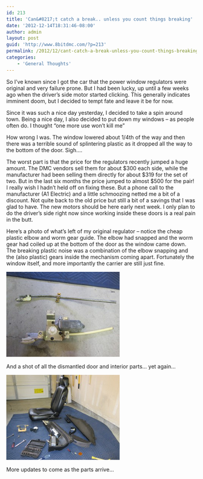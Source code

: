 ```yaml
---
id: 213
title: 'Can&#8217;t catch a break.. unless you count things breaking'
date: '2012-12-14T18:31:46-08:00'
author: admin
layout: post
guid: 'http://www.8bitdmc.com/?p=213'
permalink: /2012/12/cant-catch-a-break-unless-you-count-things-breaking/
categories:
    - 'General Thoughts'
---
```


So I’ve known since I got the car that the power window regulators were original and very failure prone. But I had been lucky, up until a few weeks ago when the driver’s side motor started clicking. This generally indicates imminent doom, but I decided to tempt fate and leave it be for now.

Since it was such a nice day yesterday, I decided to take a spin around town. Being a nice day, I also decided to put down my windows – as people often do. I thought “one more use won’t kill me”

How wrong I was. The window lowered about 1/4th of the way and then there was a terrible sound of splintering plastic as it dropped all the way to the bottom of the door. Sigh….

The worst part is that the price for the regulators recently jumped a huge amount. The DMC vendors sell them for about $300 each side, while the manufacturer had been selling them directly for about $319 for the set of two. But in the last six months the price jumped to almost $500 for the pair! I really wish I hadn’t held off on fixing these. But a phone call to the manufacturer (A1 Electric) and a little schmoozing netted me a bit of a discount. Not quite back to the old price but still a bit of a savings that I was glad to have. The new motors should be here early next week. I only plan to do the driver’s side right now since working inside these doors is a real pain in the butt.

Here’s a photo of what’s left of my original regulator – notice the cheap plastic elbow and worm gear guide. The elbow had snapped and the worm gear had coiled up at the bottom of the door as the window came down. The breaking plastic noise was a combination of the elbow snapping and the (also plastic) gears inside the mechanism coming apart. Fortunately the window itself, and more importantly the carrier are still just fine.

[![](assets/images/2012/12/IMG_3657-300x225.jpg "IMG_3657")](assets/images/2012/12/IMG_3657.jpg)

And a shot of all the dismantled door and interior parts… yet again…

[![](assets/images/2012/12/IMG_3658-300x225.jpg "IMG_3658")](assets/images/2012/12/IMG_3658.jpg)

More updates to come as the parts arrive…